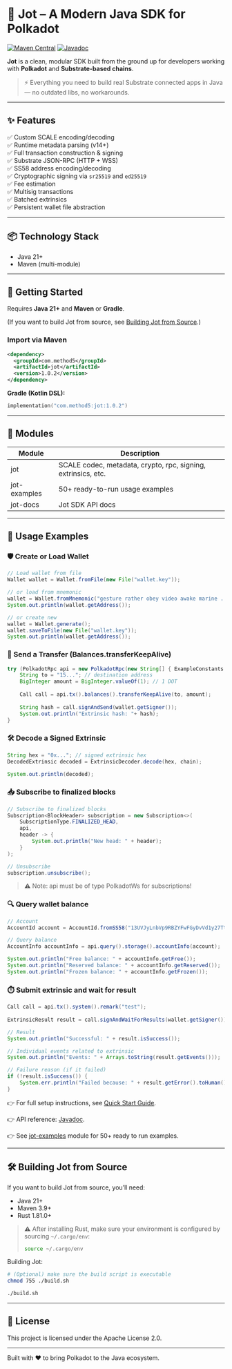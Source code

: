 # 🧠 Jot – A Modern Java SDK for Polkadot

[![Maven Central](https://img.shields.io/maven-central/v/com.method5/jot.svg?label=Maven%20Central)](https://central.sonatype.com/artifact/com.method5/jot)
[![Javadoc](https://img.shields.io/badge/docs-Javadoc-informational.svg)](https://methodfive.github.io/jot/api/index.html)

**Jot** is a clean, modular SDK built from the ground up for developers working with **Polkadot** and **Substrate-based chains**.

> ⚡️ Everything you need to build real Substrate connected apps in Java — no outdated libs, no workarounds.
---

## ✨ Features

✅ Custom SCALE encoding/decoding  
✅ Runtime metadata parsing (v14+)  
✅ Full transaction construction & signing  
✅ Substrate JSON-RPC (HTTP + WSS)  
✅ SS58 address encoding/decoding  
✅ Cryptographic signing via `sr25519` and `ed25519`  
✅ Fee estimation  
✅ Multisig transactions  
✅ Batched extrinsics  
✅ Persistent wallet file abstraction

---

## 📦 Technology Stack

- Java 21+
- Maven (multi-module)

---

## 🔧 Getting Started

Requires **Java 21+** and **Maven** or **Gradle**.

(If you want to build Jot from source, see [Building Jot from Source](#%EF%B8%8F-building-jot-from-source).)

### Import via Maven

```xml
<dependency>
  <groupId>com.method5</groupId>
  <artifactId>jot</artifactId>
  <version>1.0.2</version>
</dependency>
```

**Gradle (Kotlin DSL):**
```kotlin
implementation("com.method5:jot:1.0.2")
```

---

## 🧰 Modules

| Module       | Description                                                   |
|--------------|---------------------------------------------------------------|
| jot          | SCALE codec, metadata, crypto, rpc, signing, extrinsics, etc. |
| jot-examples | 50+ ready-to-run usage examples                               |
| jot-docs     | Jot SDK API docs                                              |

---

## 🚀 Usage Examples

### 🛡️ Create or Load Wallet
```java
// Load wallet from file
Wallet wallet = Wallet.fromFile(new File("wallet.key"));

// or load from mnemonic
wallet = Wallet.fromMnemonic("gesture rather obey video awake marine ...");
System.out.println(wallet.getAddress());

// or create new
wallet = Wallet.generate();
wallet.saveToFile(new File("wallet.key"));
System.out.println(wallet.getAddress());
```

### 💸 Send a Transfer (Balances.transferKeepAlive)
```java
try (PolkadotRpc api = new PolkadotRpc(new String[] { ExampleConstants.RPC_SERVER }, 10000)) {
    String to = "15..."; // destination address
    BigInteger amount = BigInteger.valueOf(1); // 1 DOT
    
    Call call = api.tx().balances().transferKeepAlive(to, amount);
    
    String hash = call.signAndSend(wallet.getSigner());
    System.out.println("Extrinsic hash: "+ hash);
}
```

### 🛠️ Decode a Signed Extrinsic
```java
String hex = "0x..."; // signed extrinsic hex
DecodedExtrinsic decoded = ExtrinsicDecoder.decode(hex, chain);

System.out.println(decoded);
```

### 📥 Subscribe to finalized blocks
```java
// Subscribe to finalized blocks
Subscription<BlockHeader> subscription = new Subscription<>(
    SubscriptionType.FINALIZED_HEAD,
    api,
    header -> {
        System.out.println("New head: " + header);
    }
);

// Unsubscribe
subscription.unsubscribe();
```

> ⚠️ Note: api must be of type PolkadotWs for subscriptions!


### 🔍 Query wallet balance
```java
// Account
AccountId account = AccountId.fromSS58("13UVJyLnbVp9RBZYFwFGyDvVd1y27Tt8tkntv6Q7JVPhFsTB");

// Query balance
AccountInfo accountInfo = api.query().storage().accountInfo(account);

System.out.println("Free balance: " + accountInfo.getFree());
System.out.println("Reserved balance: " + accountInfo.getReserved());
System.out.println("Frozen balance: " + accountInfo.getFrozen());
```

### ⏱️ Submit extrinsic and wait for result
```java
Call call = api.tx().system().remark("test");
        
ExtrinsicResult result = call.signAndWaitForResults(wallet.getSigner());

// Result
System.out.println("Successful: " + result.isSuccess());

// Individual events related to extrinsic
System.out.println("Events: " + Arrays.toString(result.getEvents()));

// Failure reason (if it failed)
if (!result.isSuccess()) {
    System.err.println("Failed because: " + result.getError().toHuman());
}
```

👉 For full setup instructions, see [Quick Start Guide](https://methodfive.github.io/jot/quickstart/).  

👉 API reference: [Javadoc](https://methodfive.github.io/jot/api/index.html).  

👉 See [jot-examples](https://github.com/methodfive/jot/tree/main/jot-examples/src/main/java/com/method5/jot/examples) module for 50+ ready to run examples.

---

## 🛠️ Building Jot from Source

If you want to build Jot from source, you’ll need:

- Java 21+
- Maven 3.9+
- Rust 1.81.0+

> ⚠️ After installing Rust, make sure your environment is configured by sourcing `~/.cargo/env`:
> ```bash
> source ~/.cargo/env
> ```

Building Jot:

```bash
# (Optional) make sure the build script is executable
chmod 755 ./build.sh

./build.sh
```

---

## 📄 License

This project is licensed under the Apache License 2.0.

---

Built with ❤️ to bring Polkadot to the Java ecosystem.
